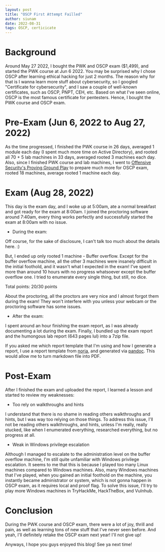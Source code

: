 ```yaml
---
layout: post
title: "OSCP First Attempt Failled"
author: siunam
date: 2022-08-31
tags: OSCP, certicicate
---
```


# Background

Around May 27 2022, I bought the PWK and OSCP exam ($1,499), and started the PWK course at Jun 6 2022. You may be surprised why I chose OSCP after learning ethical hacking for just 2 months. The reason why for that is I wanna learn more stuff about cybersecurity, so I googled "Certificate for cybersecurity", and I saw a couple of well-known certificates, such as OSCP, PNPT, CEH, etc. Based on what I've seen online, OSCP is the most famous certificate for pentesters. Hence, I bought the PWK course and OSCP exam.

# Pre-Exam (Jun 6, 2022 to Aug 27, 2022)

As the time progressed, I finished the PWK course in 26 days, averaged 1 module each day (I spent much more time on Active Directory), and rooted all 70 + 5 lab machines in 33 days, averaged rooted 3 machines each day. Also, since I finished PWK course and lab machines, I went to [Offensive Security's Proving Ground Play](https://portal.offensive-security.com/labs/play) to prepare much more for OSCP exam, rooted 18 machines, average rooted 1 machine each day.

# Exam (Aug 28, 2022)

This day is the exam day, and I woke up at 5:00am, ate a normal breakfast and got ready for the exam at 8:00am. I joined the proctoring software around 7:40am, every thing works perfectly and successfully started the exam at 8:00am with no issue.

- During the exam:

Off course, for the sake of disclosure, I can't talk too much about the details here. :)

But, I ended up only rooted 1 machine - Buffer overflow. Except for the buffer overflow machine, all the other 3 machines were insanely difficult in the initial foothold, and it wasn't what I expected in the exam! I've spent more than around 10 hours with no progress whatsoever except the buffer overflow one. I tried to enumerate every single thing, but still, no dice.

Total points: 20/30 points

About the proctoring, all the proctors are very nice and I almost forgot them during the exam! They won't interfere with you unless your webcam or the proctoring software has some issues.

- After the exam:

I spent around an hour finishing the exam report, as I was already documenting a lot during the exam. Finally, I bundled up the exam report and the humongous lab report (643 pages lul) into a 7zip file.

If you asked me which report template that I'm using and how I generate a report, I use a report template from [norja](https://github.com/noraj/OSCP-Exam-Report-Template-Markdown), and generated via [pandoc](https://pandoc.org/). This would allow me to turn markdown file into PDF.

# Post-Exam

After I finished the exam and uploaded the report, I learned a lesson and started to review my weaknesses:

- Too rely on walkthroughs and hints

I understand that there is no shame in reading others walkthroughs and hints, but I was way too relying on those things. To address this issue, I'll not be reading others walkthroughs, and hints, unless I'm really, really stucked, like when I enumerated everything, researched everything, but no progress at all.

- Weak in Windows privilege escalation

Although I managed to escalate to the administration level on the buffer overflow machine, I'm still quite unfamiliar with Windows privilege escalation. It seems to me that this is because I played too many Linux machines compared to Windows machines. Also, many Windows machines that I've played, when you gained an initial foothold on the machine, you instantly became administrator or system, which is not gonna happen in OSCP exam, as it requires local and proof flag. To solve this issue, I'll try to play more Windows machines in TryHackMe, HackTheBox, and Vulnhub.

# Conclusion

During the PWK course and OSCP exam, there were a lot of joy, thrill and pain, as well as learning tons of new stuff that I've never seen before. And yeah, I'll definitely retake the OSCP exam next year! I'll not give up!

Anyways, I hope you guys enjoyed this blog! See ya next time!